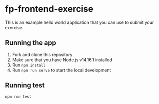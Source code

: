 # fp-frontend-exercise

This is an example hello world application that you can use to submit your exercise.

## Running the app

1. Fork and clone this repository
2. Make sure that you have Node.js v14.16.1 installed
3. Run `npm install`
4. Run `npm run serve` to start the local development

## Running test

`npm run test`